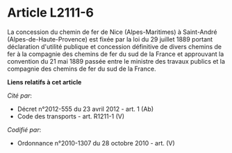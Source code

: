 # Article L2111-6

La concession du chemin de fer de Nice (Alpes-Maritimes) à Saint-André (Alpes-de-Haute-Provence) est fixée par la loi du 29
juillet 1889 portant déclaration d'utilité publique et concession définitive de divers chemins de fer à la compagnie des
chemins de fer du sud de la France et approuvant la convention du 21 mai 1889 passée entre le ministre des travaux publics et
la compagnie des chemins de fer du sud de la France.

**Liens relatifs à cet article**

_Cité par_:

  - Décret n°2012-555 du 23 avril 2012 - art. 1 (Ab)
  - Code des transports - art. R1211-1 (V)

_Codifié par_:

  - Ordonnance n°2010-1307 du 28 octobre 2010 - art. (V)
